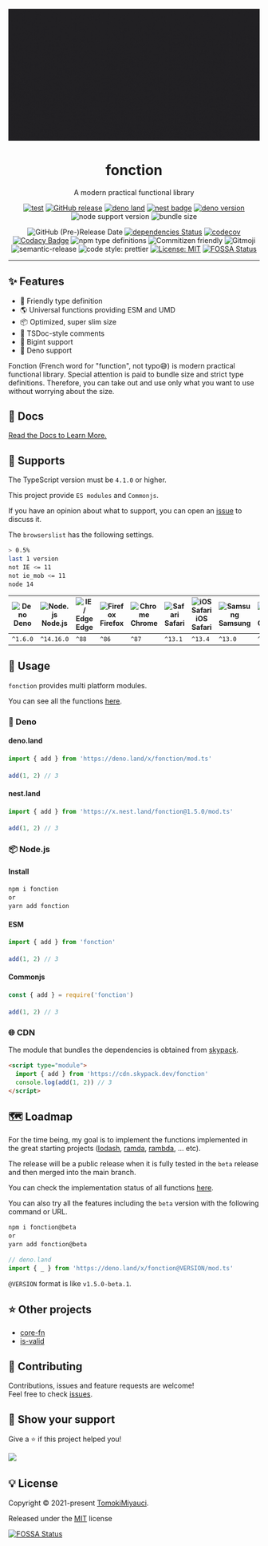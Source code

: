<p align="center">
  <img alt="logo image" src="docs/public/icon.gif"  />
  <h1 align="center">fonction</h1>
</p>

<p align="center">
 A modern practical functional library
</p>

<div align="center">

[![test](https://github.com/TomokiMiyauci/fonction/actions/workflows/test.yml/badge.svg)](https://github.com/TomokiMiyauci/fonction/actions/workflows/test.yml)
[![GitHub release](https://img.shields.io/github/release/TomokiMiyauci/fonction.svg)](https://github.com/TomokiMiyauci/fonction/releases)
[![deno land](http://img.shields.io/badge/available%20on-deno.land/x-lightgrey.svg?logo=deno&labelColor=black)](https://deno.land/x/fonction)
[![nest badge](https://nest.land/badge.svg)](https://nest.land/package/fonction)
[![deno version](https://img.shields.io/badge/deno-^1.6.0-lightgrey?logo=deno)](https://github.com/denoland/deno)
![node support version](https://img.shields.io/badge/node-%5E14.16.0-yellow)
![bundle size](https://img.shields.io/bundlephobia/min/fonction)

![GitHub (Pre-)Release Date](https://img.shields.io/github/release-date-pre/TomokiMiyauci/fonction)
[![dependencies Status](https://status.david-dm.org/gh/TomokiMiyauci/fonction.svg)](https://david-dm.org/TomokiMiyauci/fonction)
[![codecov](https://codecov.io/gh/TomokiMiyauci/fonction/branch/main/graph/badge.svg?token=SPAi5Pv2wd)](https://codecov.io/gh/TomokiMiyauci/fonction)
[![Codacy Badge](https://app.codacy.com/project/badge/Grade/f43b1c317e11445399d85ce6efc06504)](https://www.codacy.com/gh/TomokiMiyauci/fonction/dashboard?utm_source=github.com&utm_medium=referral&utm_content=TomokiMiyauci/fonction&utm_campaign=Badge_Grade)
![npm type definitions](https://img.shields.io/npm/types/arithmetic4)
![Commitizen friendly](https://img.shields.io/badge/commitizen-friendly-brightgreen.svg)
![Gitmoji](https://img.shields.io/badge/gitmoji-%20😜%20😍-FFDD67.svg?style=flat)
![semantic-release](https://img.shields.io/badge/%20%20%F0%9F%93%A6%F0%9F%9A%80-semantic--release-e10079.svg)
![code style: prettier](https://img.shields.io/badge/code_style-prettier-ff69b4.svg)
[![License: MIT](https://img.shields.io/badge/License-MIT-yellow.svg)](./LICENSE)
[![FOSSA Status](https://app.fossa.com/api/projects/custom%2B26231%2Fgithub.com%2FTomokiMiyauci%2Ffonction.svg?type=small)](https://app.fossa.com/projects/custom%2B26231%2Fgithub.com%2FTomokiMiyauci%2Ffonction?ref=badge_small)

</div>

---

## :sparkles: Features

- :green_heart: Friendly type definition
- :earth_americas: Universal functions providing ESM and UMD
- :package: Optimized, super slim size
- :page_facing_up: TSDoc-style comments
- :1234: Bigint support
- 🦕 Deno support

Fonction (French word for "function", not typo:sweat_smile:) is modern practical functional library.
Special attention is paid to bundle size and strict type definitions. Therefore, you can take out and use only what you want to use without worrying about the size.

## :memo: Docs

[Read the Docs to Learn More.](https://tomokimiyauci.github.io/fonction/)

## :green_heart: Supports

The TypeScript version must be `4.1.0` or higher.

This project provide `ES modules` and `Commonjs`.

If you have an opinion about what to support, you can open an [issue](https://github.com/TomokiMiyauci/fonction/issues) to discuss it.

The `browserslist` has the following settings.

```bash
> 0.5%
last 1 version
not IE <= 11
not ie_mob <= 11
node 14
```

| <img width="30px" height="30px" alt="Deno" src="https://res.cloudinary.com/dz3vsv9pg/image/upload/v1620998361/logos/deno.svg"></br>Deno | <img width="24px" height="24px" alt="Node.js" src="https://res.cloudinary.com/dz3vsv9pg/image/upload/v1620998361/logos/nodejs.svg"></br>Node.js | <img width="24px" height="24px" alt="IE / Edge" src="https://raw.githubusercontent.com/alrra/browser-logos/master/src/edge/edge_48x48.png"></br>Edge | <img src="https://raw.githubusercontent.com/alrra/browser-logos/master/src/firefox/firefox_48x48.png" alt="Firefox" width="24px" height="24px" /></br>Firefox | <img src="https://raw.githubusercontent.com/alrra/browser-logos/master/src/chrome/chrome_48x48.png" alt="Chrome" width="24px" height="24px" /></br>Chrome | <img src="https://raw.githubusercontent.com/alrra/browser-logos/master/src/safari/safari_48x48.png" alt="Safari" width="24px" height="24px" /></br>Safari | <img src="https://raw.githubusercontent.com/alrra/browser-logos/master/src/safari-ios/safari-ios_48x48.png" alt="iOS Safari" width="24px" height="24px" /></br>iOS Safari | <img src="https://raw.githubusercontent.com/alrra/browser-logos/master/src/samsung-internet/samsung-internet_48x48.png" alt="Samsung" width="24px" height="24px" /></br>Samsung | <img src="https://raw.githubusercontent.com/alrra/browser-logos/master/src/opera/opera_48x48.png" alt="Opera" width="24px" height="24px" /></br>Opera |
| --------------------------------------------------------------------------------------------------------------------------------------- | ----------------------------------------------------------------------------------------------------------------------------------------------- | ---------------------------------------------------------------------------------------------------------------------------------------------------- | ------------------------------------------------------------------------------------------------------------------------------------------------------------- | --------------------------------------------------------------------------------------------------------------------------------------------------------- | --------------------------------------------------------------------------------------------------------------------------------------------------------- | ------------------------------------------------------------------------------------------------------------------------------------------------------------------------- | ------------------------------------------------------------------------------------------------------------------------------------------------------------------------------- | ----------------------------------------------------------------------------------------------------------------------------------------------------- |
| `^1.6.0`                                                                                                                                | `^14.16.0`                                                                                                                                      | `^88`                                                                                                                                                | `^86`                                                                                                                                                         | `^87`                                                                                                                                                     | `^13.1`                                                                                                                                                   | `^13.4`                                                                                                                                                                   | `^13.0`                                                                                                                                                                         | `^73`                                                                                                                                                 |

## :dizzy: Usage

`fonction` provides multi platform modules.

You can see all the functions [here](https://tomokimiyauci.github.io/fonction/api/).

### 🦕 Deno

#### deno.land

```ts
import { add } from 'https://deno.land/x/fonction/mod.ts'

add(1, 2) // 3
```

#### nest.land

```ts
import { add } from 'https://x.nest.land/fonction@1.5.0/mod.ts'

add(1, 2) // 3
```

### :package: Node.js

#### Install

```bash
npm i fonction
or
yarn add fonction
```

#### ESM

```ts
import { add } from 'fonction'

add(1, 2) // 3
```

#### Commonjs

```ts
const { add } = require('fonction')

add(1, 2) // 3
```

### :globe_with_meridians: CDN

The module that bundles the dependencies is obtained from [skypack](https://www.skypack.dev/view/fonction).

```html
<script type="module">
  import { add } from 'https://cdn.skypack.dev/fonction'
  console.log(add(1, 2)) // 3
</script>
```

## :world_map: Loadmap

For the time being, my goal is to implement the functions implemented in the great starting projects ([lodash](https://github.com/lodash/lodash), [ramda](https://github.com/ramda/ramda), [rambda](https://github.com/ramda/ramda), ... etc).

The release will be a public release when it is fully tested in the `beta` release and then merged into the main branch.

You can check the implementation status of all functions [here](https://tomokimiyauci.github.io/fonction/api/).

You can also try all the features including the `beta` version with the following command or URL.

```bash
npm i fonction@beta
or
yarn add fonction@beta
```

```ts
// deno.land
import { _ } from 'https://deno.land/x/fonction@VERSION/mod.ts'
```

`@VERSION` format is like `v1.5.0-beta.1`.

## :star: Other projects

- [core-fn](https://github.com/TomokiMiyauci/core-fn)
- [is-valid](https://github.com/TomokiMiyauci/is-valid)

## :handshake: Contributing

Contributions, issues and feature requests are welcome!<br />Feel free to check [issues](https://github.com/TomokiMiyauci/fonction/issues).

## :seedling: Show your support

Give a ⭐️ if this project helped you!

<a href="https://www.patreon.com/tomoki_miyauci">
  <img src="https://c5.patreon.com/external/logo/become_a_patron_button@2x.png" width="160">
</a>

## :bulb: License

Copyright © 2021-present [TomokiMiyauci](https://github.com/TomokiMiyauci).

Released under the [MIT](./LICENSE) license

[![FOSSA Status](https://app.fossa.com/api/projects/custom%2B26231%2Fgithub.com%2FTomokiMiyauci%2Ffonction.svg?type=large)](https://app.fossa.com/projects/custom%2B26231%2Fgithub.com%2FTomokiMiyauci%2Ffonction?ref=badge_large)
